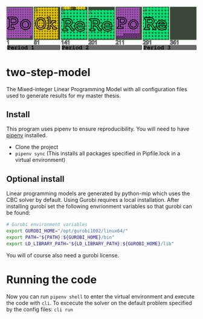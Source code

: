 ![plot](./readmeImage.png)
# two-step-model
The Mixed-integer Linear Programming Model with all configuration files used to generate results for my master thesis.

## Install
This program uses pipenv to ensure reproducibility. You will need to have [pipenv](https://github.com/pypa/pipenv) installed. 

- Clone the project
- `pipenv sync` (This installs all packages specified in Pipfile.lock in a virtual environment)

## Optional install
Linear programming models are generated by python-mip which uses the CBC solver by default. Using Gurobi requires a local installation. After installing gurobi set the following envrionment variables so that gurobi can be found:

```bash
# Gurobi environment variables
export GUROBI_HOME="/opt/gurobi1002/linux64/"
export PATH="${PATH}:${GUROBI_HOME}/bin"
export LD_LIBRARY_PATH="${LD_LIBRARY_PATH}:${GUROBI_HOME}/lib"
```
You will of course also need a gurobi license.

# Running the code
Now you can run `pipenv shell` to enter the virtual environment and execute the code with `cli`.
To excecute the solver on the default problem specified by the config files: `cli run` 

